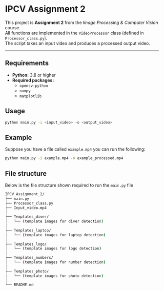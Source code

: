 # IPCV Assignment 2

This project is **Assignment 2** from the *Image Processing & Computer Vision* course.  
All functions are implemented in the `VideoProcessor` class (defined in `Processor_class.py`).  
The script takes an input video and produces a processed output video.

---

## Requirements

- **Python:** 3.8 or higher  
- **Required packages:**
  - `opencv-python`
  - `numpy`
  - `matplotlib`

## Usage
```bash
python main.py -i <input_video> -o <output_video>
```

## Example
Suppose you have a file called `example.mp4` you can run the following:
```bash
python main.py -i example.mp4 -o example_processed.mp4
```
## File structure
Below is the file structure shown required to run the `main.py` file

```bash
IPCV_Assignment_2/
├── main.py
├── Processor_class.py
├── Input_video.mp4
│
├── Templates_diver/
│   └── (template images for diver detection)
│
├── Templates_laptop/
│   └── (template images for laptop detection)
│
├── Templates_logo/
│   └── (template images for logo detection)
│
├── Templates_numbers/
│   └── (template images for number detection)
│
├── Templates_photo/
│   └── (template images for photo detection)
│
└── README.md



